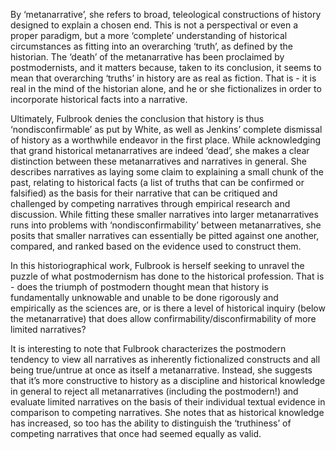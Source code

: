 By ‘metanarrative’, she refers to broad, teleological constructions of history designed to explain a chosen end. This is not a perspectival or even a proper paradigm, but a more ‘complete’ understanding of historical circumstances as fitting into an overarching ‘truth’, as defined by the historian. The ‘death’ of the metanarrative has been proclaimed by postmodernists, and it matters because, taken to its conclusion, it seems to mean that overarching ‘truths’ in history are as real as fiction. That is - it is real in the mind of the historian alone, and he or she fictionalizes in order to incorporate historical facts into a narrative.

Ultimately, Fulbrook denies the conclusion that history is thus ‘nondisconfirmable’ as put by White, as well as Jenkins’ complete dismissal of history as a worthwhile endeavor in the first place. While acknowledging that grand historical metanarratives are indeed ‘dead’, she makes a clear distinction between these metanarratives and narratives in general. She describes narratives as laying some claim to explaining a small chunk of the past, relating to historical facts (a list of truths that can be confirmed or falsified) as the basis for their narrative that can be critiqued and challenged by competing narratives through empirical research and discussion. While fitting these smaller narratives into larger metanarratives runs into problems with ‘nondisconfirmability’ between metanarratives, she posits that smaller narratives can essentially be pitted against one another, compared, and ranked based on the evidence used to construct them.

In this historiographical work, Fulbrook is herself seeking to unravel the puzzle of what postmodernism has done to the historical profession. That is - does the triumph of postmodern thought mean that history is fundamentally unknowable and unable to be done rigorously and empirically as the sciences are, or is there a level of historical inquiry (below the metanarrative) that does allow confirmability/disconfirmability of more limited narratives?

It is interesting to note that Fulbrook characterizes the postmodern tendency to view all narratives as inherently fictionalized constructs and all being true/untrue at once as itself a metanarrative. Instead, she suggests that it’s more constructive to history as a discipline and historical knowledge in general to reject all metanarratives (including the postmodern!) and evaluate limited narratives on the basis of their individual textual evidence in comparison to competing narratives. She notes that as historical knowledge has increased, so too has the ability to distinguish the ‘truthiness’ of competing narratives that once had seemed equally as valid.
